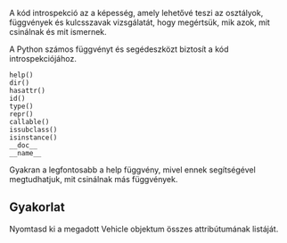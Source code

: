 A kód introspekció az a képesség, amely lehetővé teszi az osztályok, függvények és kulcsszavak vizsgálatát, hogy megértsük, mik azok, mit csinálnak és mit ismernek.

A Python számos függvényt és segédeszközt biztosít a kód introspekciójához.

    help()
    dir() 
    hasattr() 
    id() 
    type() 
    repr() 
    callable() 
    issubclass() 
    isinstance() 
    __doc__ 
    __name__ 
    

Gyakran a legfontosabb a help függvény, mivel ennek segítségével megtudhatjuk, mit csinálnak más függvények.

Gyakorlat
--------

Nyomtasd ki a megadott Vehicle objektum összes attribútumának listáját.